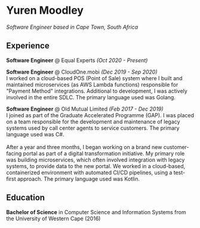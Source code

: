 # Yuren Moodley

_Software Engineer based in Cape Town, South Africa_ 
## Experience

**Software Engineer** @ Equal Experts _(Oct 2020 - Present)_ <br>

**Software Engineer** @ CloudOne.mobi _(Dec 2019 - Sep 2020)_ <br>
I worked on a cloud-based POS (Point of Sale) system where I built and maintained microservices (as AWS Lambda functions) responsible for "Payment Method" integrations. Additional to development, I was actively involved in the entire SDLC. The primary language used was Golang.
<br>

**Software Engineer** @ Old Mutual Limited _(Feb 2017 - Dec 2019)_ <br>
I joined as part of the Graduate Accelerated Programme (GAP). I was placed on a team responsible for the development and maintenance of legacy systems used by call center agents to service customers. The primary language used was C#.<br><br>
After a year and three months, I began working on a brand new customer-facing portal as part of a digital transformation initiative. My primary role was building microservices, which often involved integration with legacy systems, to provide data to the new portal. We worked in a cloud-based, containerized environment with automated CI/CD pipelines, using a test-first approach. The primary language used was Kotlin.

## Education
**Bachelor of Science** in Computer Science and Information Systems from the University of Western Cape (2016)
